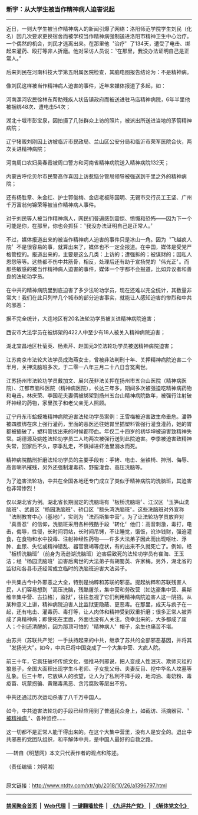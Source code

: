 ### 新宇：从大学生被当作精神病人迫害说起
------------------------

<div class="wysiwyg">
 近日，一则大学生被当作精神病人的新闻引爆了网络：洛阳师范学院学生刘民（化名）因几次要求更换宿舍而被学校当作精神病强制送进洛阳市精神卫生中心治疗。一个偶然的机会，刘民才逃离出来。在那里他〝治疗〞了134天，遭受了电击、绑起来灌药、殴打等非人折磨。他对采访人员说：〝在那里，我没办法证明自己是正常人。〞
 <br/>
 <br/>
 后来刘民在河南科技大学第五附属医院检查，其脑电图报告结论为：不是精神病。
 <br/>
 <br/>
 像刘民这样被当作精神病人迫害的事件，近年来媒体报道了多起，如：
 <br/>
 <br/>
 河南漯河农民徐林东帮助残疾人状告镇政府而被送进驻马店精神病院，6年半里他被捆绑48次、遭电击54次；
 <br/>
 <br/>
 湖北十堰市彭宝泉，因拍摄了几张群众上访的照片，被派出所送进当地的茅箭精神病院；
 <br/>
 <br/>
 辽宁猪贩刘刚因上访被临沂市民政局、兰山区公安分局和临沂市荣军医院合伙，两次关进精神病院；
 <br/>
 <br/>
 河南周口农妇吴春霞被周口警方和河南省精神病院送入精神病院132天；
 <br/>
 <br/>
 内蒙古呼伦贝尔市民警高作喜因上访惹恼分管局领导被强送到千里之外的精神病院；
 <br/>
 <br/>
 还有杨胜章、朱金红、护士郭俊梅、金店老板陈国明、无锡市交行员工王坚、广州千万富翁何锦荣等被当作精神病人事件。
 <br/>
 <br/>
 对于刘民等人被当作精神病人，网民们普遍感到震惊、愤慨和恐怖——因为下一个可能是你，在那里，你也会抓狂：〝我没办法证明自己是正常人。〞
 <br/>
 <br/>
 不过，媒体报道出来的被当作精神病人迫害的事件只是冰山一角。因为〝飞越疯人院〞不是很容易的事，就算出来了，媒体也不一定全报道。在中国，媒体是受党严格管控的。报道出来的，主要是这么几类：上访的；遭强拆的；被谋财的；因私人恩怨等等。这些都不伤中共筋骨，相反，处理后还有助于宣扬党的〝伟光正〞。而那些敏感的被当作精神病人迫害的事件，媒体一个字都不会报道，比如异议者和善良的法轮功学员。
 <br/>
 <br/>
 在中共的精神病院里到底迫害了多少法轮功学员，现在还难以完全统计，其数量非常大！我们在此只列举几个城市的部分迫害事实，就能让人感知迫害的惨烈和中共的邪恶：
 <br/>
 <br/>
 据不完全统计，大连地区有20名法轮功学员被关进精神病院迫害；
 <br/>
 <br/>
 西安市大法学员在被绑架的422人中至少有18人被关入精神病院迫害；
 <br/>
 <br/>
 湖北宜昌地区杜菊英、杨素芹、赵国元3位法轮功学员被送精神病院迫害；
 <br/>
 <br/>
 江苏南京市法轮大法学员成海燕女士，曾被非法判刑十年、关押精神病院迫害二个半月，关押洗脑班多次，于二零一八年三月二十八日含冤离世。
 <br/>
 <br/>
 江苏扬州市法轮功学员戴加文、展兴茂非法关押在扬州市五台山医院（精神病医院）、江都市脑科医院（精神病医院），长达三年多，期间多次被强迫吃精神病药物和电击。林庆荣、李国花夫妻俩被绑架到扬州五台山精神病院数年，被强行注射破坏神经的药物，家里孩子和老父亲无人照顾。
 <br/>
 <br/>
 辽宁丹东市蛤蟆塘精神病院迫害法轮功学员案例：王雪梅被迫害致生命垂危。潘静被四肢绑在床上强行灌药，里面的恶医还往她胃里插塑料管强行灌食灌药，她的胃都被插破了，塑料管拔出来的时候都带血。年仅二十四岁的初华坤被迫害致精神失常。胡德源及姚姓法轮功学员二人均两次被强行送到此院迫害。李季被迫害致精神失常，回家后不久，李季乱走，不慎掉进虾池里溺水而死。
 <br/>
 <br/>
 精神病院酷刑折磨法轮功学员的主要手段有：手铐、电击、坐铁椅、抻刑、侮辱、高音喇叭摧残，另外还强制灌毒药、野蛮灌食、高压洗脑等。
 <br/>
 <br/>
 为了迫害法轮功，中共在全国各地还专门成立了类似于精神病院的洗脑班，其迫害也非常惨烈！
 <br/>
 <br/>
 仅以湖北省为例。湖北省长期固定的洗脑班有〝板桥洗脑班〞、江汉区〝玉笋山洗脑班〞、武昌区〝杨园洗脑班〞、硚口区〝额头湾洗脑班〞。这些洗脑班对外宣称〝法制教育中心（基地）〞，实则为〝法西斯集中营〞。为了让法轮功学员放弃对〝真善忍〞的信仰，洗脑班采用各种残酷手段〝转化〞他们：高音刺激，毒打，电击，侮辱，性侵，长时间罚站，长时间吊铐，不让睡觉，饿饭，讹诈钱财，强迫灌食，在食物和水中投毒、注射神经性药物——许多大法弟子因此而出现呕吐、浮肿、血尿、失忆或精神错乱、器官衰竭等症状，有的出来不久就死亡了。例如，经〝板桥洗脑班〞（前身为汤逊湖洗脑班）迫害后致死的法轮功学员有崔海、王玉洁；经〝杨园洗脑班〞迫害后离世的大法弟子有胡蜀英、许家梅。另外，湖北省的监狱和各县市还经常成立临时的洗脑班迫害大法弟子。
 <br/>
 <br/>
 中共集古今中外邪恶之大全，特别是纳粹和苏联的邪恶。提起纳粹和苏联残害人民，人们容易想到〝高压洗脑，残酷屠杀，集中营和劳改营（如达豪集中营、奥斯维辛集中营、古拉格），监狱〞，往往忽视了它们利用精神病院迫害人这一阴招。从某种意义上讲，精神病院迫害人比监狱更隐蔽、更恶毒。在那里，成天与疯子在一起，还有电击、灌毒药、毒打等，让人肉体和精神受到双重折磨；很多正常人被弄成了真精神病；即使死在里面，外面也没有人关注。侥幸出来的，大多都成了废人；个别还清醒的，因为那顶可怕的〝精神病人〞帽子，余生也痛苦不堪。
 <br/>
 <br/>
 由苏共（苏联共产党）一手扶持起来的中共，继承了苏共的全部邪恶基因，并将其〝发扬光大〞。如今，中共已将中国变成了一个大集中营、大疯人院。
 <br/>
 <br/>
 前三十年，它疯狂破坏传统文化，强推马列邪说，把人变成人性泯灭、欺师灭祖的狼崽子，全国大面积出现学生斗老师、子女批父母、夫妻反目、挖中华名人坟墓等乱象。后三十年，它放纵人的欲望，让人为了私利不择手段，地沟油、毒奶粉、毒疫苗、坑蒙拐骗、黄赌毒黑恶、贪污腐败等层出不穷。
 <br/>
 <br/>
 中共还通过历次运动杀害了八千万中国人。
 <br/>
 <br/>
 如今，中共迫害法轮功的手段已经应用到了普通民众身上，如截访、活摘器官、〝
 <a href="http://www.ntdtv.com/xtr/gb/articlelistbytag_被精神病.html" target="_blank">
  被精神病
 </a>
 〞、各种监控……
 <br/>
 <br/>
 这一切都不是正常人能干得出来的。在这个大集中营里，没有人是安全的。退出中共邪恶的党团队组织，和平解体中共，是中国人最好的自救之路。
 <br/>
 <br/>
 ──转自《明慧网》本文只代表作者的观点和陈述。
 <br/>
 <br/>
 （责任编辑：刘明湘）
</div>

<br/>原文链接：http://www.ntdtv.com/xtr/gb/2018/10/26/a1396797.html


------------------------
#### [禁闻聚合首页](https://github.com/gfw-breaker/banned-news/blob/master/README.md) &nbsp;|&nbsp; [Web代理](https://github.com/gfw-breaker/open-proxy/blob/master/README.md) &nbsp;|&nbsp; [一键翻墙软件](https://github.com/gfw-breaker/nogfw/blob/master/README.md) &nbsp;|&nbsp; [《九评共产党》](https://github.com/gfw-breaker/9ping.md/blob/master/README.md#九评之一评共产党是什么) &nbsp;|&nbsp; [《解体党文化》](https://github.com/gfw-breaker/jtdwh.md/blob/master/README.md#绪论)